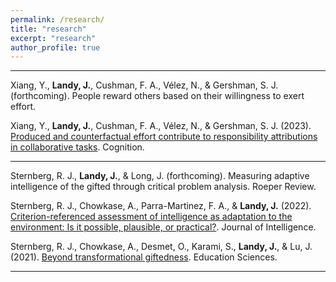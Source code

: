 ```yaml
---
permalink: /research/
title: "research"
excerpt: "research"
author_profile: true
---
```


-------

Xiang, Y., **Landy, J.**, Cushman, F. A., Vélez, N., & Gershman, S. J. (forthcoming). People reward others based on their willingness to exert effort.

Xiang, Y., **Landy, J.**, Cushman, F. A., Vélez, N., & Gershman, S. J. (2023). [Produced and counterfactual effort contribute to responsibility attributions in collaborative tasks](https://web.archive.org/web/20230918164616/https://www.sciencedirect.com/science/article/abs/pii/S0010027723002433?dgcid=author). Cognition.

-------

Sternberg, R. J., **Landy, J.**, & Long, J. (forthcoming). Measuring adaptive intelligence of the gifted through critical problem analysis. Roeper Review.

Sternberg, R. J., Chowkase, A., Parra-Martinez, F. A., & **Landy, J.** (2022). [Criterion-referenced assessment of
intelligence as adaptation to the environment: Is it possible, plausible, or practical?](https://web.archive.org/web/20230918164951/https://www.mdpi.com/2079-3200/10/3/57). Journal of Intelligence.

Sternberg, R. J., Chowkase, A., Desmet, O., Karami, S., **Landy, J.**, & Lu, J. (2021). [Beyond transformational giftedness](https://web.archive.org/web/20230918165132/https://www.mdpi.com/2227-7102/11/5/192). Education Sciences.

------ 
